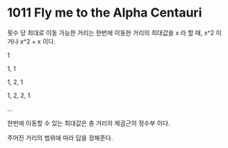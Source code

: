 # 1011 Fly me to the Alpha Centauri


횟수 당 최대로 이동 가능한 거리는 한번에 이동한 거리의 최대값을 x 라 할 때, x^2 이거나 x^2 + x 이다. 

1

1, 1

1, 2, 1

1, 2, 2, 1

...


한번에 이동할 수 있는 최대값은 총 거리의 제곱근의 정수부 이다.

주어진 거리의 범위에 따라 답을 정해준다.
